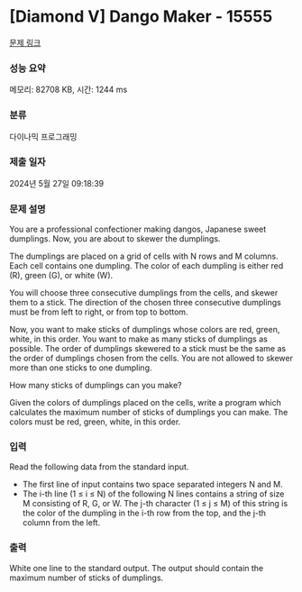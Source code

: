 # [Diamond V] Dango Maker - 15555 

[문제 링크](https://www.acmicpc.net/problem/15555) 

### 성능 요약

메모리: 82708 KB, 시간: 1244 ms

### 분류

다이나믹 프로그래밍

### 제출 일자

2024년 5월 27일 09:18:39

### 문제 설명

<p>You are a professional confectioner making dangos, Japanese sweet dumplings. Now, you are about to skewer the dumplings.</p>

<p>The dumplings are placed on a grid of cells with N rows and M columns. Each cell contains one dumpling. The color of each dumpling is either red (R), green (G), or white (W).</p>

<p>You will choose three consecutive dumplings from the cells, and skewer them to a stick. The direction of the chosen three consecutive dumplings must be from left to right, or from top to bottom.</p>

<p>Now, you want to make sticks of dumplings whose colors are red, green, white, in this order. You want to make as many sticks of dumplings as possible. The order of dumplings skewered to a stick must be the same as the order of dumplings chosen from the cells. You are not allowed to skewer more than one sticks to one dumpling.</p>

<p>How many sticks of dumplings can you make?</p>

<p>Given the colors of dumplings placed on the cells, write a program which calculates the maximum number of sticks of dumplings you can make. The colors must be red, green, white, in this order.</p>

### 입력 

 <p>Read the following data from the standard input.</p>

<ul>
	<li>The first line of input contains two space separated integers N and M.</li>
	<li>The i-th line (1 ≤ i ≤ N) of the following N lines contains a string of size M consisting of R, G, or W. The j-th character (1 ≤ j ≤ M) of this string is the color of the dumpling in the i-th row from the top, and the j-th column from the left.</li>
</ul>

### 출력 

 <p>White one line to the standard output. The output should contain the maximum number of sticks of dumplings.</p>

